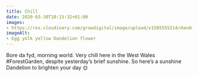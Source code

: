 ```yaml
---
title: Chill
date: 2020-03-30T10:15:32+01:00
images:
- https://res.cloudinary.com/growdigital/image/upload/v1585555214/dandelion-919240.jpg
imageAlt:
- Egg yolk yellow Dandelion flower
---
```


Bore da fyd, morning world. Very chill here in the West Wales #ForestGarden, despite yesterday’s brief sunshine. So here’s a sunshine Dandelion to brighten your day 🌞
